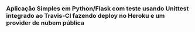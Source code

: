 ### Aplicação Simples em  Python/Flask com teste usando Unittest integrado ao Travis-CI fazendo deploy no Heroku e um provider de nubem pública
